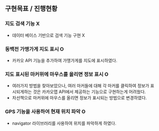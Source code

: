 ## 구현목표 / 진행현황

### 지도 검색 기능 X
  - 데이터 베이스 기반으로 검색 기능 구현 X
### 동백전 가맹가게 지도 표시 O
  - 카카오 API 기능을 추가하여 가맹가게를 지도에 표시하였다.
### 지도 표시된 마커위에 마우스를 올리면 정보 표시 O
  - 여러가지 방법을 찾아보았으나, 여러 마커들에 대해 각 마커를 클릭하여 정보가 표시되게하는 것은 카카오맵 API에서 제공하는 기능으로 구현하는게 어려웠다.
  - 차선책으로 마커위에 마우스를 올리면 정보가 표시되는 방법으로 변경하였다.
### GPS 기능을 사용하여 현재 위치 파악 O
  - navigator 라이브러리를 사용하여 위치를 파악하게 하였다.